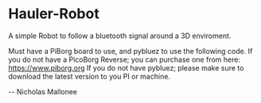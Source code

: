 # Hauler-Robot
A simple Robot to follow a bluetooth signal around a 3D enviroment. 

Must have a PiBorg board to use, and pybluez to use the following code.
If you do not have a PicoBorg Reverse; you can purchase one from here: https://www.piborg.org
If you do not have pybluez; please make sure to download the latest version to you PI or machine. 

-- Nicholas Mallonee
